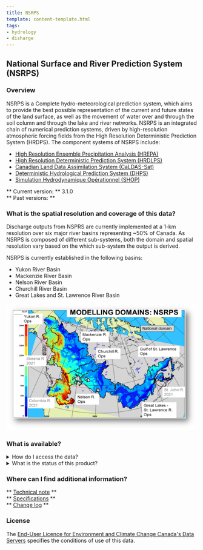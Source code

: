 ```yaml
---
title: NSRPS
template: content-template.html
tags: 
- hydrology
- disharge
---
```


## **National Surface and River Prediction System (NSRPS)**

### **Overview**

<p> NSRPS is a Complete hydro-meteorological prediction system, which aims to provide the best possible representation of the current 
and future states of the land surface, as well as the movement of water over and through the soil column and through the lake and river networks. NSRPS is an integrated chain of numerical prediction systems, driven by high-resolution atmospheric forcing fields from the 
High Resolution Deterministic Prediction System (HRDPS). The component systems of NSRPS include: </p>
<ul>
<li> <a href = "../../HREPA/HREPA-1.3.0"> High Resolution Ensemble Precipitation Analysis (HREPA) </a>
<li> <a href = "../../HRDLPS/HRDLPS-2.0"> High Resolution Deterministic Prediction System (HRDLPS) </a>
<li> <a href = "../../CALDAS-SAT/CALDAS-SAT-2.1.3">Canadian Land Data Assimilation System (CaLDAS-Sat) </a>
<li> <a href = "../../DHPS/DHPS-3.1.0"> Deterministic Hydrological Prediction System (DHPS) </a>
<li> <a href = "../../../coming-soon"> Simulation Hydrodynamique Opérationnel (SHOP) </a>
</ul>

** Current version: ** 3.1.0
<br>
** Past versions: **
<!-- 
* [1.0](./path/to/old_version.md)
* [2.0](../../license/license.md)
 -->

### **What is the spatial resolution and coverage of this data?**

<p>Discharge outputs from NSPRS are currently implemented at a 1-km resolution over six major river basins representing ~50% of Canada.
As NSRPS is composed of different sub-systems, both the domain and spatial resolution vary based on the which sub-system the output is derived. 

NSRPS is currently established in the following basins: 
<ul>
<li> Yukon River Basin </li>
<li> Mackenzie River Basin </li>
<li> Nelson River Basin  </li>
<li> Churchill River Basin </li>
<li> Great Lakes and St. Lawrence River Basin </li>
</ul> 
</p>

![alt text](domain-images/NSRPS_domain.png "Title")

### **What is available?**
 
<details>
<summary>How do I access the data? </summary>
<br>
<p> <i> Currently data from sub-systems is only available through ECCC's internal Science Network.</i> </p>
</details>


<details>
<summary> What is the status of this product? </summary>
<br>
<b>Current Status</b>: Operational
<br>
<p> click  <a href = "../../../additional_information/operational-statuses/operational-status">  here  </a>  for descriptions of various operational statuses </p>
</details>
 
### **Where can I find additional information?**

** [Technical note](documentation/Tech_note_dhps_v310_e_Final_20210915.pdf) **
<br>
** [Specifications](./) **
<br>
** [Change log](../Status_definitions/status.md) **

### **License**

The [End-User Licence for Environment and Climate Change Canada's Data Servers](../../license/license.md) specifies the conditions of use of this data.


